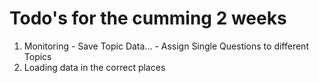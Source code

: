 # Todo's for the cumming 2 weeks

  1. Monitoring
    - Save Topic Data...
    - Assign Single Questions to different Topics
  2. Loading data in the correct places